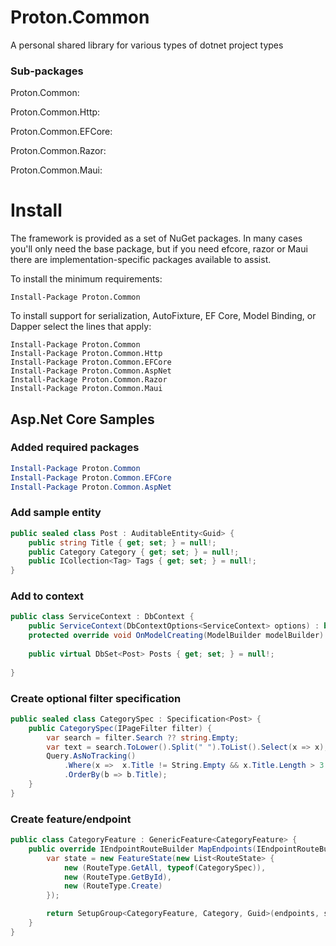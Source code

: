 # Proton.Common

 A personal shared library for various types of dotnet project types


### Sub-packages

Proton.Common:

Proton.Common.Http:

Proton.Common.EFCore:

Proton.Common.Razor:

Proton.Common.Maui:


# Install

The framework is provided as a set of NuGet packages. In many cases you'll only need the base package, but if you need efcore, razor or Maui there are implementation-specific packages available to assist.

To install the minimum requirements:

```
Install-Package Proton.Common
```

To install support for serialization, AutoFixture, EF Core, Model Binding, or Dapper select the lines that apply:

```
Install-Package Proton.Common
Install-Package Proton.Common.Http
Install-Package Proton.Common.EFCore
Install-Package Proton.Common.AspNet
Install-Package Proton.Common.Razor
Install-Package Proton.Common.Maui
```

## Asp.Net Core Samples

### Added required packages

```powershell
Install-Package Proton.Common
Install-Package Proton.Common.EFCore
Install-Package Proton.Common.AspNet
```

### Add sample entity

```csharp
public sealed class Post : AuditableEntity<Guid> {
    public string Title { get; set; } = null!;
    public Category Category { get; set; } = null!;
    public ICollection<Tag> Tags { get; set; } = null!;
}
```

### Add to context

```csharp
public class ServiceContext : DbContext {
    public ServiceContext(DbContextOptions<ServiceContext> options) : base(options) { }
    protected override void OnModelCreating(ModelBuilder modelBuilder) { }
    
    public virtual DbSet<Post> Posts { get; set; } = null!;
    
}
```

### Create optional filter specification

```csharp
public sealed class CategorySpec : Specification<Post> {
    public CategorySpec(IPageFilter filter) {
        var search = filter.Search ?? string.Empty;
        var text = search.ToLower().Split(" ").ToList().Select(x => x);
        Query.AsNoTracking()
            .Where(x =>  x.Title != String.Empty && x.Title.Length > 3 && text.Any(p => EF.Functions.Like(x.Title.ToLower(), $"%" + p + "%")))
            .OrderBy(b => b.Title);
    }
}
```

### Create feature/endpoint

```csharp
public class CategoryFeature : GenericFeature<CategoryFeature> {
    public override IEndpointRouteBuilder MapEndpoints(IEndpointRouteBuilder endpoints) {
        var state = new FeatureState(new List<RouteState> {
            new (RouteType.GetAll, typeof(CategorySpec)),
            new (RouteType.GetById),
            new (RouteType.Create)
        });

        return SetupGroup<CategoryFeature, Category, Guid>(endpoints, state);
    }
}
```
